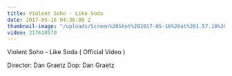 ```yaml
---
title: Violent Soho - Like Soda
date: 2017-05-16 04:36:00 Z
thumbnail-image: "/uploads/Screen%20Shot%202017-05-16%20at%201.57.10%20pm-765b5d.png"
video: 217610570
---
```


Violent Soho - Like Soda ( Official Video )

Director: Dan Graetz
Dop: Dan Graetz